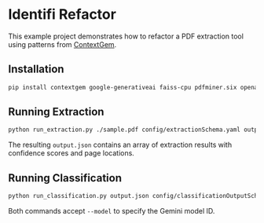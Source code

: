 # Identifi Refactor

This example project demonstrates how to refactor a PDF extraction tool using patterns from [ContextGem](https://github.com/shcherbak-ai/contextgem).

## Installation

```bash
pip install contextgem google-generativeai faiss-cpu pdfminer.six openai
```

## Running Extraction

```bash
python run_extraction.py ./sample.pdf config/extractionSchema.yaml output.json
```

The resulting ``output.json`` contains an array of extraction results with
confidence scores and page locations.

## Running Classification

```bash
python run_classification.py output.json config/classificationOutputSchema.yaml classified.json --pdf ./sample.pdf
```

Both commands accept `--model` to specify the Gemini model ID.
